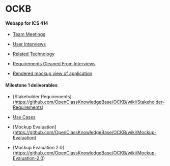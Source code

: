 OCKB
========

<h4> Webapp for ICS 414 </h4>

* [Team Meetings](https://github.com/OpenClassKnowledgeBase/OCKB/wiki/Team-Meetings)

* [User Interviews](https://github.com/OpenClassKnowledgeBase/OCKB/wiki/User-Interviews)

* [Related Technology](https://github.com/OpenClassKnowledgeBase/OCKB/wiki/Related-Technologies)

* [Requirements Gleaned From Interviews](https://github.com/OpenClassKnowledgeBase/OCKB/wiki/Requirements-Gleaned-From-Interviews)

* [Rendered mockup view of application](http://openclassknowledgebase.github.io/UIMockup/)


<h4> Milestone 1 deliverables </h4>

* [Stakeholder Requirements] (https://github.com/OpenClassKnowledgeBase/OCKB/wiki/Stakeholder-Requirements)

* [Use Cases](https://github.com/OpenClassKnowledgeBase/OCKB/wiki/Use-Cases)

* [Mockup Evaluation] (https://github.com/OpenClassKnowledgeBase/OCKB/wiki/Mockup-Evaluation)
* [Mockup Evaluation 2.0] (https://github.com/OpenClassKnowledgeBase/OCKB/wiki/Mockup-Evaluation-2.0)
